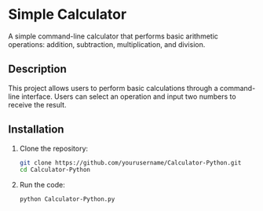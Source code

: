 # Simple Calculator

A simple command-line calculator that performs basic arithmetic operations: addition, subtraction, multiplication, and division.

## Description

This project allows users to perform basic calculations through a command-line interface. Users can select an operation and input two numbers to receive the result.

## Installation

1. Clone the repository:
   ```bash
   git clone https://github.com/yourusername/Calculator-Python.git
   cd Calculator-Python

2. Run the code:
   ```bash
   python Calculator-Python.py
